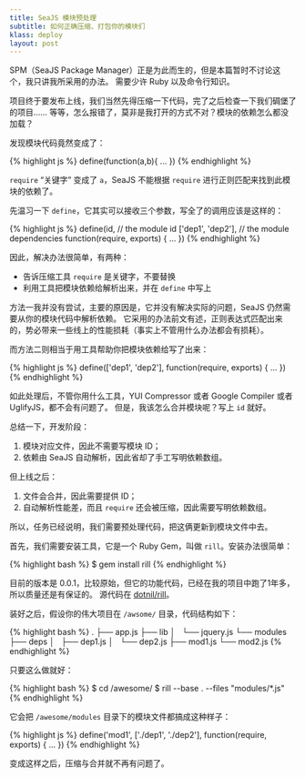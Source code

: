 ```yaml
---
title: SeaJS 模块预处理
subtitle: 如何正确压缩、打包你的模块们
klass: deploy
layout: post
---
```


SPM（SeaJS Package Manager）正是为此而生的，但是本篇暂时不讨论这个，我只讲我所采用的办法。
需要少许 Ruby 以及命令行知识。

项目终于要发布上线，我们当然先得压缩一下代码，完了之后检查一下我们碉堡了的项目……
等等，怎么报错了，莫非是我打开的方式不对？模块的依赖怎么都没加载？

发现模块代码竟然变成了：

{% highlight js %}
define(function(a,b){ ... })
{% endhighlight %}

`require` “关键字” 变成了 `a`，SeaJS 不能根据 `require` 进行正则匹配来找到此模块的依赖了。

先温习一下 `define`，它其实可以接收三个参数，写全了的调用应该是这样的：

{% highlight js %}
define(id,               // the module id
       ['dep1', 'dep2'], // the module dependencies
       function(require, exports) {
    ...
})
{% endhighlight %}

因此，解决办法很简单，有两种：

 - 告诉压缩工具 `require` 是关键字，不要替换
 - 利用工具把模块依赖给解析出来，并在 `define` 中写上

方法一我并没有尝试，主要的原因是，它并没有解决实际的问题，SeaJS 仍然需要从你的模块代码中解析依赖。
它采用的办法前文有述，正则表达式匹配出来的，势必带来一些线上的性能损耗（事实上不管用什么办法都会有损耗）。

而方法二则相当于用工具帮助你把模块依赖给写了出来：

{% highlight js %}
define(['dep1', 'dep2'], function(require, exports) {
    ...
})
{% endhighlight %}

如此处理后，不管你用什么工具，YUI Compressor 或者 Google Compiler 或者 UglifyJS，都不会有问题了。
但是，我该怎么合并模块呢？写上 `id` 就好。

总结一下，开发阶段：

 1. 模块对应文件，因此不需要写模块 ID；
 2. 依赖由 SeaJS 自动解析，因此省却了手工写明依赖数组。

但上线之后：

 1. 文件会合并，因此需要提供 ID；
 2. 自动解析性能差，而且 `require` 还会被压缩，因此需要写明依赖数组。

所以，任务已经说明，我们需要预处理代码，把这俩更新到模块文件中去。

首先，我们需要安装工具，它是一个 Ruby Gem，叫做 `rill`。安装办法很简单：

{% highlight bash %}
$ gem install rill
{% endhighlight %}

目前的版本是 0.0.1，比较原始，但它的功能代码，已经在我的项目中跑了1年多，所以质量还是有保证的。
源代码在 [dotnil/rill](https://github.com/dotnil/rill)。

装好之后，假设你的伟大项目在 `/awsome/` 目录，代码结构如下：

{% highlight bash %}
.
├── app.js
├── lib
│   └── jquery.js
└── modules
    ├── deps
    │   ├── dep1.js
    │   └── dep2.js
    ├── mod1.js
    └── mod2.js
{% endhighlight %}

只要这么做就好：

{% highlight bash %}
$ cd /awesome/
$ rill --base . --files "modules/*.js"
{% endhighlight %}

它会把 `/awesome/modules` 目录下的模块文件都搞成这种样子：

{% highlight js %}
define('mod1', ['./dep1', './dep2'], function(require, exports) {
    ...
})
{% endhighlight %}

变成这样之后，压缩与合并就不再有问题了。